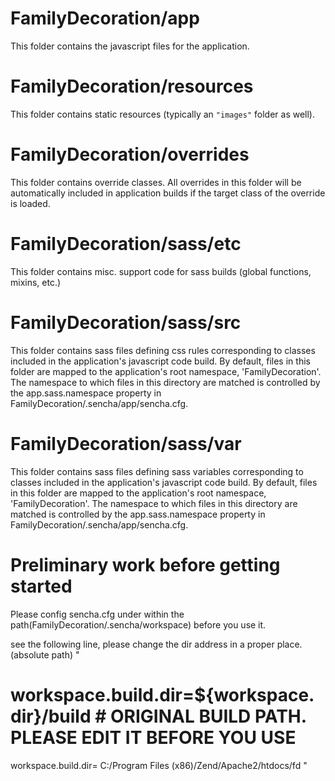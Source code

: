 # FamilyDecoration/app

This folder contains the javascript files for the application.

# FamilyDecoration/resources

This folder contains static resources (typically an `"images"` folder as well).

# FamilyDecoration/overrides

This folder contains override classes. All overrides in this folder will be 
automatically included in application builds if the target class of the override
is loaded.

# FamilyDecoration/sass/etc

This folder contains misc. support code for sass builds (global functions, 
mixins, etc.)

# FamilyDecoration/sass/src

This folder contains sass files defining css rules corresponding to classes
included in the application's javascript code build.  By default, files in this 
folder are mapped to the application's root namespace, 'FamilyDecoration'. The
namespace to which files in this directory are matched is controlled by the
app.sass.namespace property in FamilyDecoration/.sencha/app/sencha.cfg. 

# FamilyDecoration/sass/var

This folder contains sass files defining sass variables corresponding to classes
included in the application's javascript code build.  By default, files in this 
folder are mapped to the application's root namespace, 'FamilyDecoration'. The
namespace to which files in this directory are matched is controlled by the
app.sass.namespace property in FamilyDecoration/.sencha/app/sencha.cfg. 

# Preliminary work before getting started
Please config sencha.cfg under within the path(FamilyDecoration/.sencha/workspace) before you use it.

see the following line, please change the dir address in a proper place.(absolute path)
"
# workspace.build.dir=${workspace.dir}/build # ORIGINAL BUILD PATH. PLEASE EDIT IT BEFORE YOU USE
workspace.build.dir= C:/Program Files (x86)/Zend/Apache2/htdocs/fd
"